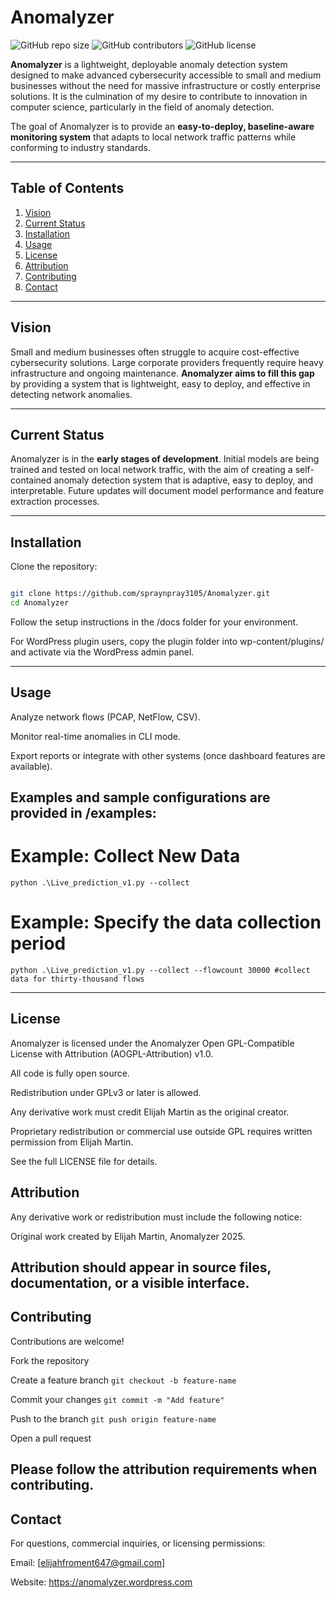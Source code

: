 # Anomalyzer

![GitHub repo size](https://img.shields.io/github/repo-size/spraynpray3105/Anomalyzer)
![GitHub contributors](https://img.shields.io/github/contributors/spraynpray3105/Anomalyzer)
![GitHub license](https://img.shields.io/github/license/spraynpray3105/Anomalyzer)

**Anomalyzer** is a lightweight, deployable anomaly detection system designed to make advanced cybersecurity accessible to small and medium businesses without the need for massive infrastructure or costly enterprise solutions. It is the culmination of my desire to contribute to innovation in computer science, particularly in the field of anomaly detection.

The goal of Anomalyzer is to provide an **easy-to-deploy, baseline-aware monitoring system** that adapts to local network traffic patterns while conforming to industry standards.

---

## Table of Contents
1. [Vision](#vision)
2. [Current Status](#current-status)
3. [Installation](#installation)
4. [Usage](#usage)
5. [License](#license)
6. [Attribution](#attribution)
7. [Contributing](#contributing)
8. [Contact](#contact)

---

## Vision
Small and medium businesses often struggle to acquire cost-effective cybersecurity solutions. Large corporate providers frequently require heavy infrastructure and ongoing maintenance. **Anomalyzer aims to fill this gap** by providing a system that is lightweight, easy to deploy, and effective in detecting network anomalies.

---

## Current Status
Anomalyzer is in the **early stages of development**. Initial models are being trained and tested on local network traffic, with the aim of creating a self-contained anomaly detection system that is adaptive, easy to deploy, and interpretable. Future updates will document model performance and feature extraction processes.

---

## Installation
Clone the repository:

``` Bash

git clone https://github.com/spraynpray3105/Anomalyzer.git
cd Anomalyzer
```
Follow the setup instructions in the /docs folder for your environment.

For WordPress plugin users, copy the plugin folder into wp-content/plugins/ and activate via the WordPress admin panel.

---

## Usage

Analyze network flows (PCAP, NetFlow, CSV).

Monitor real-time anomalies in CLI mode.

Export reports or integrate with other systems (once dashboard features are available).

Examples and sample configurations are provided in /examples:
---
# Example: Collect New Data
```
python .\Live_prediction_v1.py --collect
```

# Example: Specify the data collection period
```
python .\Live_prediction_v1.py --collect --flowcount 30000 #collect data for thirty-thousand flows
```
---
## License

Anomalyzer is licensed under the Anomalyzer Open GPL-Compatible License with Attribution (AOGPL-Attribution) v1.0.

All code is fully open source.

Redistribution under GPLv3 or later is allowed.

Any derivative work must credit Elijah Martin as the original creator.

Proprietary redistribution or commercial use outside GPL requires written permission from Elijah Martin.

See the full LICENSE file for details.

## Attribution

Any derivative work or redistribution must include the following notice:

Original work created by Elijah Martin, Anomalyzer 2025.


Attribution should appear in source files, documentation, or a visible interface.
---
## Contributing

Contributions are welcome!

Fork the repository

Create a feature branch
```git checkout -b feature-name```

Commit your changes 
```git commit -m "Add feature"```

Push to the branch 
```git push origin feature-name```

Open a pull request

Please follow the attribution requirements when contributing.
---
## Contact

For questions, commercial inquiries, or licensing permissions:

Email: [elijahfroment647@gmail.com]

Website: https://anomalyzer.wordpress.com
